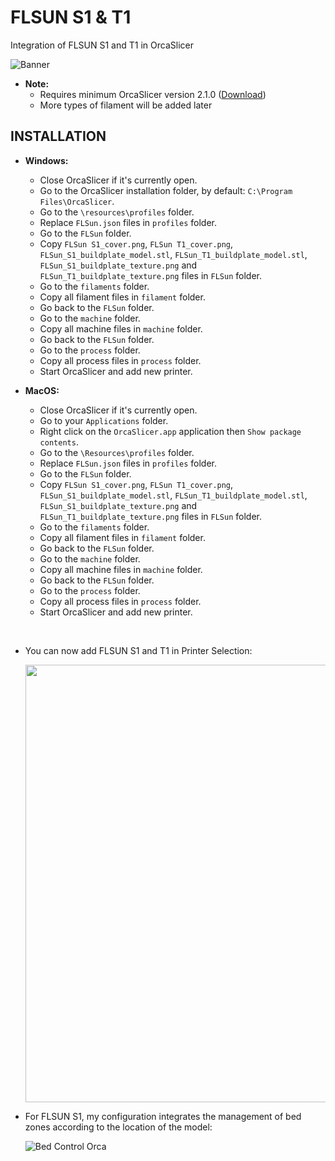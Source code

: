 # FLSUN S1 & T1
Integration of FLSUN S1 and T1 in OrcaSlicer

![Banner](https://github.com/user-attachments/assets/a2ebd6cd-e430-4d7b-a240-a8cac461b0c7)

- **Note:** 
  - Requires minimum OrcaSlicer version 2.1.0 (<a href="https://github.com/SoftFever/OrcaSlicer/releases">Download</a>)
  - More types of filament will be added later
 
## INSTALLATION

- **Windows:**
  - Close OrcaSlicer if it's currently open.
  - Go to the OrcaSlicer installation folder, by default: `C:\Program Files\OrcaSlicer`.
  - Go to the `\resources\profiles` folder.
  - Replace `FLSun.json` files in `profiles` folder.
  - Go to the `FLSun` folder.
  - Copy `FLSun S1_cover.png`, `FLSun T1_cover.png`, `FLSun_S1_buildplate_model.stl`, `FLSun_T1_buildplate_model.stl`, `FLSun_S1_buildplate_texture.png` and `FLSun_T1_buildplate_texture.png` files in `FLSun` folder.
  - Go to the `filaments` folder.
  - Copy all filament files in `filament` folder.
  - Go back to the `FLSun` folder.
  - Go to the `machine` folder.
  - Copy all machine files in `machine` folder.
  - Go back to the `FLSun` folder.
  - Go to the `process` folder.
  - Copy all process files in `process` folder.
  - Start OrcaSlicer and add new printer.

- **MacOS:**
  - Close OrcaSlicer if it's currently open.
  - Go to your `Applications` folder.
  - Right click on the `OrcaSlicer.app` application then `Show package contents`.
  - Go to the `\Resources\profiles` folder.
  - Replace `FLSun.json` files in `profiles` folder.
  - Go to the `FLSun` folder.
  - Copy `FLSun S1_cover.png`, `FLSun T1_cover.png`, `FLSun_S1_buildplate_model.stl`, `FLSun_T1_buildplate_model.stl`, `FLSun_S1_buildplate_texture.png` and `FLSun_T1_buildplate_texture.png` files in `FLSun` folder.
  - Go to the `filaments` folder.
  - Copy all filament files in `filament` folder.
  - Go back to the `FLSun` folder.
  - Go to the `machine` folder.
  - Copy all machine files in `machine` folder.
  - Go back to the `FLSun` folder.
  - Go to the `process` folder.
  - Copy all process files in `process` folder.
  - Start OrcaSlicer and add new printer.

<br />

- You can now add FLSUN S1 and T1 in Printer Selection:

  <img width="700" src="https://github.com/user-attachments/assets/4fb8e7b7-c32d-4986-913d-e4029c1b8684">

- For FLSUN S1, my configuration integrates the management of bed zones according to the location of the model:

  ![Bed Control Orca](https://github.com/Guilouz/Flsun-S1/assets/12702322/148171fa-879f-477f-b866-27d09f2a547d)

